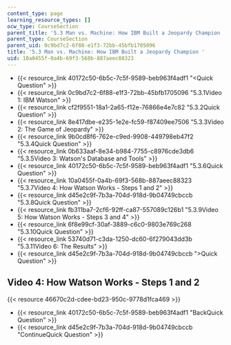 ```yaml
---
content_type: page
learning_resource_types: []
ocw_type: CourseSection
parent_title: '5.3 Man vs. Machine: How IBM Built a Jeopardy Champion '
parent_type: CourseSection
parent_uid: 0c9bd7c2-6f88-e1f3-72bb-45bfb1705096
title: '5.3 Man vs. Machine: How IBM Built a Jeopardy Champion '
uid: 10a0455f-0a4b-69f3-568b-887aeec88323
---
```


*   {{< resource_link 40172c50-6b5c-7c5f-9589-beb963f4adf1 "\<Quick Question" >}}
*   {{< resource_link 0c9bd7c2-6f88-e1f3-72bb-45bfb1705096 "5.3.1Video 1: IBM Watson" >}}
*   {{< resource_link cf2f9551-18a1-2a65-f12e-76866e4e7c82 "5.3.2Quick Question" >}}
*   {{< resource_link 8e417dbe-e235-1e2e-fc59-f87409ee7506 "5.3.3Video 2: The Game of Jeopardy" >}}
*   {{< resource_link 9b0cd8f6-762e-c9ed-9908-449798eb47f2 "5.3.4Quick Question" >}}
*   {{< resource_link 0b633aaf-8e34-b984-7755-c8976cde3db6 "5.3.5Video 3: Watson's Database and Tools" >}}
*   {{< resource_link 40172c50-6b5c-7c5f-9589-beb963f4adf1 "5.3.6Quick Question" >}}
*   {{< resource_link 10a0455f-0a4b-69f3-568b-887aeec88323 "5.3.7Video 4: How Watson Works - Steps 1 and 2" >}}
*   {{< resource_link d45e2c9f-7b3a-704d-918d-9b04749cbccb "5.3.8Quick Question" >}}
*   {{< resource_link fb311ba7-2cf6-92ff-ca87-557089c126b1 "5.3.9Video 5: How Watson Works - Steps 3 and 4" >}}
*   {{< resource_link 6f8e99cf-30af-3889-c6c0-9803e769c268 "5.3.10Quick Question" >}}
*   {{< resource_link 53740d71-c3da-1250-dc60-6f279043dd3b "5.3.11Video 6: The Results" >}}
*   {{< resource_link d45e2c9f-7b3a-704d-918d-9b04749cbccb "\>Quick Question" >}}

Video 4: How Watson Works - Steps 1 and 2
-----------------------------------------

{{< resource 46670c2d-cdee-bd23-950c-9778d1fca469 >}}

*   {{< resource_link 40172c50-6b5c-7c5f-9589-beb963f4adf1 "BackQuick Question" >}}
*   {{< resource_link d45e2c9f-7b3a-704d-918d-9b04749cbccb "ContinueQuick Question" >}}